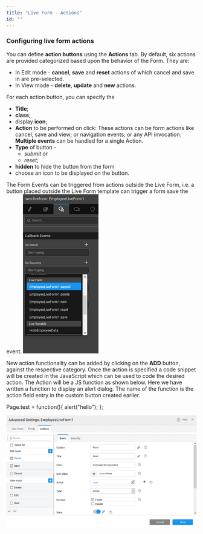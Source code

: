 ```yaml
---
title: "Live Form - Actions"
id: ""
---
```


### Configuring live form actions

You can define **action buttons** using the **Actions** tab. By default, six actions are provided categorized based upon the behavior of the Form. They are:

- In Edit mode - **cancel**, **save** and **reset** actions of which cancel and save in are pre-selected.
- In View mode - **delete**, **update** and **new** actions.

For each action button, you can specify the

- **Title**;
- **class**;
- display **icon**;
- **Action** to be performed on click: These actions can be form actions like cancel, save and view; or navigation events; or any API invocation. **Multiple events** can be handled for a single Action.
- **Type** of button -
    - _submit_ or
    - _reset_;
- **hidden** to hide the button from the form
- choose an icon to be displayed on the button.

The Form Events can be triggered from actions outside the Live Form, i.e. a button placed outside the Live Form template can trigger a form save the event. [![](/learn/assets/lf_events.png)](/learn/assets/lf_events.png)

New action functionality can be added by clicking on the **ADD** button, against the respective category. Once the action is specified a code snippet will be created in the JavaScript which can be used to code the desired action. The Action will be a JS function as shown below. Here we have written a function to display an alert dialog. The name of the function is the action field entry in the custom button created earlier.

Page.test = function(){ 
        alert("hello");
   };

[![](/learn/assets/LF_actions.png)](/learn/assets/LF_actions.png)
